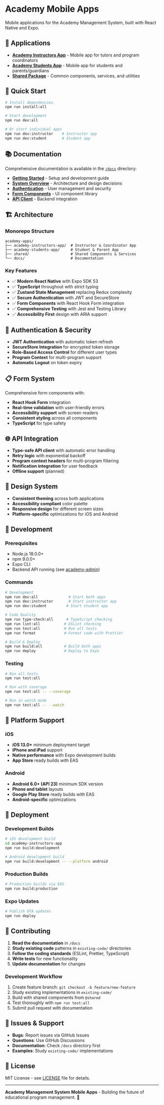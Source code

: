 # Academy Mobile Apps

Mobile applications for the Academy Management System, built with React Native and Expo.

## 📱 Applications

- **[Academy Instructors App](./academy-instructors-app/)** - Mobile app for tutors and program coordinators
- **[Academy Students App](./academy-students-app/)** - Mobile app for students and parents/guardians
- **[Shared Package](./shared/)** - Common components, services, and utilities

## 🚀 Quick Start

```bash
# Install dependencies
npm run install:all

# Start development
npm run dev:all

# Or start individual apps
npm run dev:instructor    # Instructor app
npm run dev:student       # Student app
```

## 📚 Documentation

Comprehensive documentation is available in the [`/docs`](./docs/) directory:

- **[Getting Started](./docs/development/GETTING_STARTED.md)** - Setup and development guide
- **[System Overview](./docs/architecture/SYSTEM_OVERVIEW.md)** - Architecture and design decisions
- **[Authentication](./docs/authentication/README.md)** - User management and security
- **[Form Components](./docs/components/forms/README.md)** - UI component library
- **[API Client](./docs/api/API_CLIENT.md)** - Backend integration

## 🏗️ Architecture

### Monorepo Structure
```
academy-apps/
├── academy-instructors-app/  # Instructor & Coordinator App
├── academy-students-app/     # Student & Parent App  
├── shared/                   # Shared Components & Services
└── docs/                     # Documentation
```

### Key Features
- ✅ **Modern React Native** with Expo SDK 53
- ✅ **TypeScript** throughout with strict typing
- ✅ **Zustand State Management** replacing Redux complexity
- ✅ **Secure Authentication** with JWT and SecureStore
- ✅ **Form Components** with React Hook Form integration
- ✅ **Comprehensive Testing** with Jest and Testing Library
- ✅ **Accessibility First** design with ARIA support

## 🔐 Authentication & Security

- **JWT Authentication** with automatic token refresh
- **SecureStore Integration** for encrypted token storage
- **Role-Based Access Control** for different user types
- **Program Context** for multi-program support
- **Automatic Logout** on token expiry

## 📋 Form System

Comprehensive form components with:
- **React Hook Form** integration
- **Real-time validation** with user-friendly errors
- **Accessibility support** with screen readers
- **Consistent styling** across all components
- **TypeScript** for type safety

## 🌐 API Integration

- **Type-safe API client** with automatic error handling
- **Retry logic** with exponential backoff
- **Program context headers** for multi-program filtering
- **Notification integration** for user feedback
- **Offline support** (planned)

## 🎨 Design System

- **Consistent theming** across both applications
- **Accessibility compliant** color palette
- **Responsive design** for different screen sizes
- **Platform-specific** optimizations for iOS and Android

## 🧪 Development

### Prerequisites
- Node.js 18.0.0+
- npm 9.0.0+
- Expo CLI
- Backend API running (see [academy-admin](../academy-admin))

### Commands

```bash
# Development
npm run dev:all              # Start both apps
npm run dev:instructor       # Start instructor app
npm run dev:student         # Start student app

# Code Quality
npm run type-check:all      # TypeScript checking
npm run lint:all           # ESLint checking
npm run test:all           # Run all tests
npm run format             # Format code with Prettier

# Build & Deploy
npm run build:all          # Build both apps
npm run deploy             # Deploy to Expo
```

### Testing

```bash
# Run all tests
npm run test:all

# Run with coverage
npm run test:all -- --coverage

# Run in watch mode  
npm run test:all -- --watch
```

## 📱 Platform Support

### iOS
- **iOS 13.0+** minimum deployment target
- **iPhone and iPad** support
- **Native performance** with Expo development builds
- **App Store** ready builds with EAS

### Android
- **Android 6.0+ (API 23)** minimum SDK version
- **Phone and tablet** layouts
- **Google Play Store** ready builds with EAS
- **Android-specific** optimizations

## 🔄 Deployment

### Development Builds
```bash
# iOS development build
cd academy-instructors-app
npm run build:development

# Android development build  
npm run build:development -- --platform android
```

### Production Builds
```bash
# Production builds via EAS
npm run build:production
```

### Expo Updates
```bash
# Publish OTA updates
npm run deploy
```

## 🤝 Contributing

1. **Read the documentation** in `/docs`
2. **Study existing code** patterns in `existing-code/` directories  
3. **Follow the coding standards** (ESLint, Prettier, TypeScript)
4. **Write tests** for new functionality
5. **Update documentation** for changes

### Development Workflow

1. Create feature branch: `git checkout -b feature/new-feature`
2. Study existing implementations in `existing-code/`
3. Build with shared components from `@shared`
4. Test thoroughly with `npm run test:all`
5. Submit pull request with documentation

## 🐛 Issues & Support

- **Bugs**: Report issues via GitHub Issues
- **Questions**: Use GitHub Discussions
- **Documentation**: Check `/docs` directory first
- **Examples**: Study `existing-code/` implementations

## 📄 License

MIT License - see [LICENSE](LICENSE) file for details.

---

**Academy Management System Mobile Apps** - Building the future of educational program management. 🚀